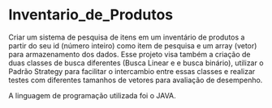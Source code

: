 # Inventario_de_Produtos
Criar um sistema de pesquisa de itens em um inventário de produtos a partir do seu id (número inteiro) como item de pesquisa e um array (vetor) para armazenamento dos dados.
Esse projeto visa também  a criação de duas classes de busca diferentes (Busca Linear e e busca binário), utilizar o Padrão Strategy para facilitar o intercambio entre essas classes e realizar testes com diferentes tamanhos de vetores para avaliação de desempenho.


A linguagem de programação utilizada foi o JAVA.
